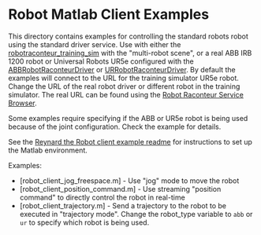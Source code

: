 # Robot Matlab Client Examples

This directory contains examples for controlling the standard robots robot using the standard driver service.
Use with either the [robotraconteur_training_sim](https://github.com/robotraconteur-contrib/robotraconteur_training_sim)
with the "multi-robot scene", or a real ABB IRB 1200 robot or Universal Robots UR5e
configured with the [ABBRobotRaconteurDriver](https://github.com/robotraconteur-contrib/ABBRobotRaconteurDriver) or
[URRobotRaconteurDriver](https://github.com/robotraconteur-contrib/URRobotRaconteurDriver).
By default the examples will connect to the URL for the training
simulator UR5e robot. Change the URL of the real robot driver or different robot in the training simulator.
The real URL can be found using the
[Robot Raconteur Service Browser](https://github.com/robotraconteur/RobotRaconteur_ServiceBrowser).

Some examples require specifying if the ABB or UR5e robot is being used because of the joint configuration.
Check the example for details.

See the [Reynard the Robot client example readme](../../../reynard_the_robot/matlab/client/README.md)
for instructions to set up the Matlab environment.

Examples:

- [robot_client_jog_freespace.m] - Use "jog" mode to move the robot
- [robot_client_position_command.m] - Use streaming "position command" to directly control the robot in real-time
- [robot_client_trajectory.m] - Send a trajectory to the robot to be executed in "trajectory mode". Change the robot_type
  variable to `abb` or `ur` to specify which robot is being used.
